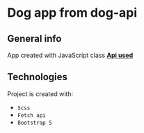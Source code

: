 # Dog app from dog-api

## General info
App created with JavaScript class
**[Api used](https://dog.ceo/dog-api/)**



## Technologies
Project is created with:
* `Scss`
* `Fetch api`
* `Bootstrap 5`
